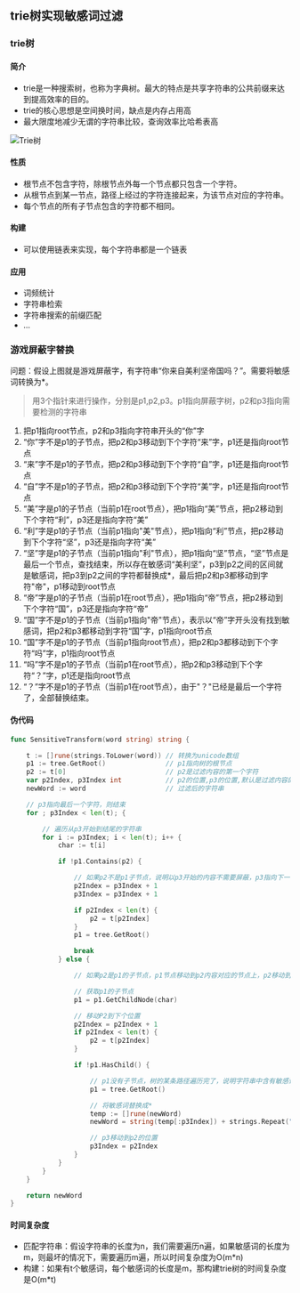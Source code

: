 ## trie树实现敏感词过滤

### trie树

#### 简介

- trie是一种搜索树，也称为字典树。最大的特点是共享字符串的公共前缀来达到提高效率的目的。
- trie的核心思想是空间换时间，缺点是内存占用高
- 最大限度地减少无谓的字符串比较，查询效率比哈希表高
  
![Trie树](../../../img/trie.jpg)
   
#### 性质

- 根节点不包含字符，除根节点外每一个节点都只包含一个字符。
- 从根节点到某一节点，路径上经过的字符连接起来，为该节点对应的字符串。
- 每个节点的所有子节点包含的字符都不相同。

#### 构建

- 可以使用链表来实现，每个字符串都是一个链表

#### 应用

- 词频统计
- 字符串检索
- 字符串搜索的前缀匹配
- ...

### 游戏屏蔽字替换

问题：假设上图就是游戏屏蔽字，有字符串“你来自美利坚帝国吗？”。需要将敏感词转换为*。

> 用3个指针来进行操作，分别是p1,p2,p3。p1指向屏蔽字树，p2和p3指向需要检测的字符串

1. 把p1指向root节点，p2和p3指向字符串开头的“你”字
2. “你”字不是p1的子节点，把p2和p3移动到下个字符“来”字，p1还是指向root节点
3. “来”字不是p1的子节点，把p2和p3移动到下个字符“自”字，p1还是指向root节点
4. “自”字不是p1的子节点，把p2和p3移动到下个字符“美”字，p1还是指向root节点
5. “美”字是p1的子节点（当前p1在root节点），把p1指向“美”节点，把p2移动到下个字符“利”，p3还是指向字符“美”
6. “利”字是p1的子节点（当前p1指向"美"节点），把p1指向“利”节点，把p2移动到下个字符“坚”，p3还是指向字符“美”
7. “坚”字是p1的子节点（当前p1指向"利"节点），把p1指向“坚”节点，“坚”节点是最后一个节点，查找结束，所以存在敏感词“美利坚”，p3到p2之间的区间就是敏感词，把p3到p2之间的字符都替换成*，最后把p2和p3都移动到字符"帝"，p1移动到root节点
8. “帝”字是p1的子节点（当前p1在root节点），把p1指向“帝”节点，把p2移动到下个字符“国”，p3还是指向字符“帝”
9. “国”字不是p1的子节点（当前p1指向"帝"节点），表示以“帝”字开头没有找到敏感词，把p2和p3都移动到字符“国”字，p1指向root节点
9. “国”字不是p1的子节点（当前p1指向root节点），把p2和p3都移动到下个字符“吗”字，p1指向root节点
10. “吗”字不是p1的子节点（当前p1在root节点），把p2和p3移动到下个字符“？”字，p1还是指向root节点
11. “？”字不是p1的子节点（当前p1在root节点），由于"？"已经是最后一个字符了，全部替换结束。

#### 伪代码

```go
func SensitiveTransform(word string) string {

	t := []rune(strings.ToLower(word)) // 转换为unicode数组
	p1 := tree.GetRoot()               // p1指向树的根节点
	p2 := t[0]                         // p2是过滤内容的第一个字符
	var p2Index, p3Index int           // p2的位置,p3的位置,默认是过滤内容的第一个字符的位置
	newWord := word                    // 过滤后的字符串

	// p3指向最后一个字符，则结束
	for ; p3Index < len(t); {

		// 遍历从p3开始到结尾的字符串
		for i := p3Index; i < len(t); i++ {
			char := t[i]

			if !p1.Contains(p2) {

				// 如果p2不是p1子节点，说明以p3开始的内容不需要屏蔽，p3指向下一个位置，p2指向p3，并将p1重置到root节点，终止循环
				p2Index = p3Index + 1
				p3Index = p3Index + 1

				if p2Index < len(t) {
					p2 = t[p2Index]
				}
				p1 = tree.GetRoot()

				break
			} else {

				// 如果p2是p1的子节点，p1节点移动到p2内容对应的节点上，p2移动到下个位置

				// 获取p1的子节点
				p1 = p1.GetChildNode(char)

				// 移动P2到下个位置
				p2Index = p2Index + 1
				if p2Index < len(t) {
					p2 = t[p2Index]
				}

				if !p1.HasChild() {

					// p1没有子节点，树的某条路径遍历完了，说明字符串中含有敏感词
					p1 = tree.GetRoot()

					// 将敏感词替换成*
					temp := []rune(newWord)
					newWord = string(temp[:p3Index]) + strings.Repeat("*", p2Index-p3Index) + string(temp[p2Index:])

					// p3移动到p2的位置
					p3Index = p2Index
				}
			}
		}
	}

	return newWord
}
```

#### 时间复杂度

- 匹配字符串：假设字符串的长度为n，我们需要遍历n遍，如果敏感词的长度为m，则最坏的情况下，需要遍历m遍，所以时间复杂度为O(m*n)
- 构建：如果有t个敏感词，每个敏感词的长度是m，那构建trie树的时间复杂度是O(m*t)
